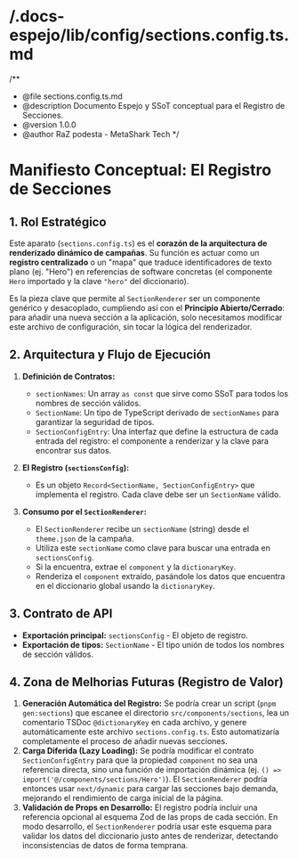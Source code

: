 # /.docs-espejo/lib/config/sections.config.ts.md
/**
 * @file sections.config.ts.md
 * @description Documento Espejo y SSoT conceptual para el Registro de Secciones.
 * @version 1.0.0
 * @author RaZ podesta - MetaShark Tech
 */

# Manifiesto Conceptual: El Registro de Secciones

## 1. Rol Estratégico

Este aparato (`sections.config.ts`) es el **corazón de la arquitectura de renderizado dinámico de campañas**. Su función es actuar como un **registro centralizado** o un "mapa" que traduce identificadores de texto plano (ej. "Hero") en referencias de software concretas (el componente `Hero` importado y la clave `"hero"` del diccionario).

Es la pieza clave que permite al `SectionRenderer` ser un componente genérico y desacoplado, cumpliendo así con el **Principio Abierto/Cerrado**: para añadir una nueva sección a la aplicación, solo necesitamos modificar este archivo de configuración, sin tocar la lógica del renderizador.

## 2. Arquitectura y Flujo de Ejecución

1.  **Definición de Contratos:**
    *   `sectionNames`: Un array `as const` que sirve como SSoT para todos los nombres de sección válidos.
    *   `SectionName`: Un tipo de TypeScript derivado de `sectionNames` para garantizar la seguridad de tipos.
    *   `SectionConfigEntry`: Una interfaz que define la estructura de cada entrada del registro: el componente a renderizar y la clave para encontrar sus datos.

2.  **El Registro (`sectionsConfig`):**
    *   Es un objeto `Record<SectionName, SectionConfigEntry>` que implementa el registro. Cada clave debe ser un `SectionName` válido.

3.  **Consumo por el `SectionRenderer`:**
    *   El `SectionRenderer` recibe un `sectionName` (string) desde el `theme.json` de la campaña.
    *   Utiliza este `sectionName` como clave para buscar una entrada en `sectionsConfig`.
    *   Si la encuentra, extrae el `component` y la `dictionaryKey`.
    *   Renderiza el `component` extraído, pasándole los datos que encuentra en el diccionario global usando la `dictionaryKey`.

## 3. Contrato de API

*   **Exportación principal:** `sectionsConfig` - El objeto de registro.
*   **Exportación de tipos:** `SectionName` - El tipo unión de todos los nombres de sección válidos.

## 4. Zona de Melhorias Futuras (Registro de Valor)

1.  **Generación Automática del Registro:** Se podría crear un script (`pnpm gen:sections`) que escanee el directorio `src/components/sections`, lea un comentario TSDoc `@dictionaryKey` en cada archivo, y genere automáticamente este archivo `sections.config.ts`. Esto automatizaría completamente el proceso de añadir nuevas secciones.
2.  **Carga Diferida (Lazy Loading):** Se podría modificar el contrato `SectionConfigEntry` para que la propiedad `component` no sea una referencia directa, sino una función de importación dinámica (ej. `() => import('@/components/sections/Hero')`). El `SectionRenderer` podría entonces usar `next/dynamic` para cargar las secciones bajo demanda, mejorando el rendimiento de carga inicial de la página.
3.  **Validación de Props en Desarrollo:** El registro podría incluir una referencia opcional al esquema Zod de las props de cada sección. En modo desarrollo, el `SectionRenderer` podría usar este esquema para validar los datos del diccionario justo antes de renderizar, detectando inconsistencias de datos de forma temprana.